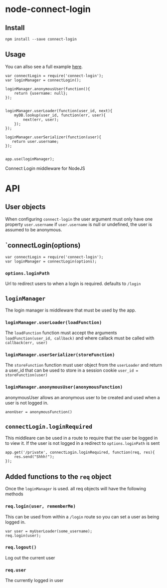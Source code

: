 # node-connect-login


## Install

```
npm install --save connect-login
```

## Usage

You can allso see a full example [here](https://github.com/srossross/node-connect-login/blob/master/example/app.js).

```
var connectLogin = require('connect-login');
var loginManager = connectLogin();

loginManager.anonymousUser(function(){
	return {username: null};
});


loginManager.userLoader(function(user_id, next){
	myDB.lookup(user_id, function(err, user){
		next(err, user);
	});
});

loginManager.userSerializer(function(user){
   return user.username;
});


app.use(loginManager);

```

Connect Login middleware for NodeJS

# API

## User objects

When configuring `connect-login` the user argument must
only have one property `user.username`
if `user.username` is null or undefined, the user is assumed to be anonymous.


## `connectLogin(options)

```
var connectLogin = require('connect-login');
var loginManager = connectLogin(options);
```

### `options.loginPath`

Url to redirect users to when a login is required. defaults to `/login`

## `loginManager`

The login manager is middleware that must be used by the app.


### `loginManager.userLoader(loadFunction)`

The `loadFunction` function must accept the arguments
`loadFunction(user_id, callback)` and where callack must be called with
`callback(err, user)`

### `loginManager.userSerializer(storeFunction)`

The `storeFunction` function must user object from the `userLoader`
and return a user_id that can be used to store in a session cookie `user_id = storeFunction(user)`


### `loginManager.anonymousUser(anonymousFunction)`

anonymousUser allows an anonymous user to be created and used when a user is not logged in.

`anonUser = anonymousFunction()`



## `connectLogin.loginRequired`

This middleare can be used in a route to require that the user be logged in
to view it. If the user is not logged in a redirect to `options.loginPath` is sent


```
app.get('/private', connectLogin.loginRequired, function(req, res){
	res.send("Shhh!");
});
```

## Added functions to the `req` object

Once the `loginManager` is used. all req objects will have the following methods


### `req.login(user, rememberMe)`


This can be used from within a `/login` route so you can set a user as being logged in.

```
var user = myUserLoader(some_username);
req.login(user);
```

### `req.logout()`

Log out the current user

### `req.user`

The currently logged in user




